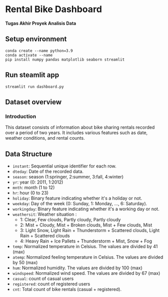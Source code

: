 # Rental Bike Dashboard
**Tugas Akhir Proyek Analisis Data**

## Setup environment
```
conda create --name python=3.9
conda activate --name
pip install numpy pandas matplotlib seaborn streamlit 
```

## Run steamlit app
```
streamlit run dashboard.py
```

## Dataset overview
### Introduction
This dataset consists of information about bike sharing rentals recorded over a period of two years. It includes various features such as date, weather conditions, and rental counts.

## Data Structure
- `instant`: Sequential unique identifier for each row.
- `dteday`: Date of the recorded data.
- `season`: season (1:springer, 2:summer, 3:fall, 4:winter)
- `yr`: year (0: 2011, 1:2012)
- `mnth`: month (1 to 12)
- `hr`: hour (0 to 23)
- `holiday`: Binary feature indicating whether it's a holiday or not.
- `weekday`: Day of the week (0: Sunday, 1: Monday, ..., 6: Saturday).
- `workingday`: Binary feature indicating whether it's a working day or not.
- `weathersit`: Weather situation :
  - 1: Clear, Few clouds, Partly cloudy, Partly cloudy
  - 2: Mist + Cloudy, Mist + Broken clouds, Mist + Few clouds, Mist
  - 3: Light Snow, Light Rain + Thunderstorm + Scattered clouds, Light Rain + Scattered clouds
  - 4: Heavy Rain + Ice Pallets + Thunderstorm + Mist, Snow + Fog
- `temp`: Normalized temperature in Celsius. The values are divided by 41 (max)
- `atemp`: Normalized feeling temperature in Celsius. The values are divided by 50 (max)
- `hum`: Normalized humidity. The values are divided by 100 (max)
- `windspeed`: Normalized wind speed. The values are divided by 67 (max)
- `casual`: count of casual users
- `registered`: count of registered users
- `cnt`: Total count of bike rentals (casual + registered).
